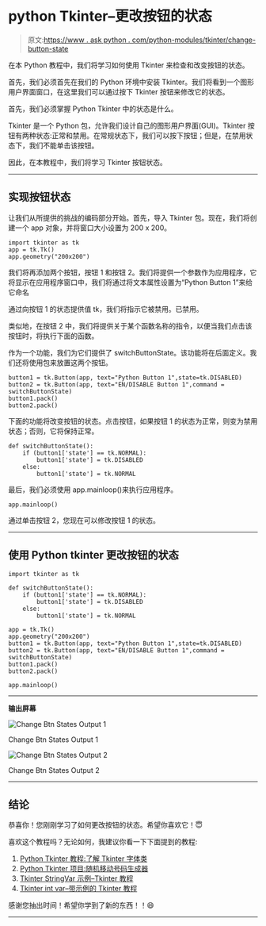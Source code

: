 # python Tkinter–更改按钮的状态

> 原文:[https://www . ask python . com/python-modules/tkinter/change-button-state](https://www.askpython.com/python-modules/tkinter/change-button-state)

在本 Python 教程中，我们将学习如何使用 Tkinter 来检查和改变按钮的状态。

首先，我们必须首先在我们的 Python 环境中安装 Tkinter。我们将看到一个图形用户界面窗口，在这里我们可以通过按下 Tkinter 按钮来修改它的状态。

首先，我们必须掌握 Python Tkinter 中的状态是什么。

Tkinter 是一个 Python 包，允许我们设计自己的图形用户界面(GUI)。Tkinter 按钮有两种状态:正常和禁用。在常规状态下，我们可以按下按钮；但是，在禁用状态下，我们不能单击该按钮。

因此，在本教程中，我们将学习 Tkinter 按钮状态。

* * *

## 实现按钮状态

让我们从所提供的挑战的编码部分开始。首先，导入 Tkinter 包。现在，我们将创建一个 app 对象，并将窗口大小设置为 200 x 200。

```
import tkinter as tk
app = tk.Tk()
app.geometry("200x200")

```

我们将再添加两个按钮，按钮 1 和按钮 2。我们将提供一个参数作为应用程序，它将显示在应用程序窗口中，我们将通过将文本属性设置为“Python Button 1”来给它命名

通过向按钮 1 的状态提供值 tk，我们将指示它被禁用。已禁用。

类似地，在按钮 2 中，我们将提供关于某个函数名称的指令，以便当我们点击该按钮时，将执行下面的函数。

作为一个功能，我们为它们提供了 switchButtonState。该功能将在后面定义。我们还将使用包来放置这两个按钮。

```
button1 = tk.Button(app, text="Python Button 1",state=tk.DISABLED)
button2 = tk.Button(app, text="EN/DISABLE Button 1",command = switchButtonState)
button1.pack()
button2.pack()

```

下面的功能将改变按钮的状态。点击按钮，如果按钮 1 的状态为正常，则变为禁用状态；否则，它将保持正常。

```
def switchButtonState():
    if (button1['state'] == tk.NORMAL):
        button1['state'] = tk.DISABLED
    else:
        button1['state'] = tk.NORMAL

```

最后，我们必须使用 app.mainloop()来执行应用程序。

```
app.mainloop()

```

通过单击按钮 2，您现在可以修改按钮 1 的状态。

* * *

## 使用 Python tkinter 更改按钮的状态

```
import tkinter as tk

def switchButtonState():
    if (button1['state'] == tk.NORMAL):
        button1['state'] = tk.DISABLED
    else:
        button1['state'] = tk.NORMAL

app = tk.Tk()
app.geometry("200x200")
button1 = tk.Button(app, text="Python Button 1",state=tk.DISABLED)
button2 = tk.Button(app, text="EN/DISABLE Button 1",command = switchButtonState)
button1.pack()
button2.pack()

app.mainloop()

```

* * *

**输出屏幕**

![Change Btn States Output 1](../Images/5c04d5f4728c77ce363bad98715579a1.png)

Change Btn States Output 1

![Change Btn States Output 2](../Images/e26a76a94ef9f1377769c5fb36b04e38.png)

Change Btn States Output 2

* * *

## 结论

恭喜你！您刚刚学习了如何更改按钮的状态。希望你喜欢它！😇

喜欢这个教程吗？无论如何，我建议你看一下下面提到的教程:

1.  [Python Tkinter 教程:了解 Tkinter 字体类](https://www.askpython.com/python-modules/tkinter/tkinter-font-class)
2.  [Python Tkinter 项目:随机移动号码生成器](https://www.askpython.com/python-modules/tkinter/random-mobile-number-generator)
3.  [Tkinter StringVar 示例–Tkinter 教程](https://www.askpython.com/python-modules/tkinter/stringvar-with-examples)
4.  [Tkinter int var–带示例的 Tkinter 教程](https://www.askpython.com/python-modules/tkinter/tkinter-intvar)

感谢您抽出时间！希望你学到了新的东西！！😄

* * *